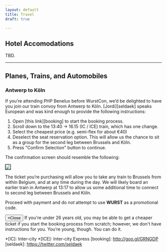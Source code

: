 ```yaml
---
layout: default
title: Travel
draft: true

---
```

## Hotel Accomodations

TBD.

----

## Planes, Trains, and Automobiles

### Antwerp to Köln

If you&rsquo;re attending PHP Benelux before WurstCon, we&rsquo;d be delighted
to have you join our train convoy from Antwerp to Köln. [Jordi][seldaek] speaks
European and was kind enough to provide the following instructions:

 1. Open [this link][booking] to start the booking process.
 2. Scroll down to the 13:40 &rarr; 16.15 (IC / ICE) train, which has one change.
 3. Select the cheapest price (e.g. semi-flex for about €40)
 4. Deselect the seat reservation option. This will allow us the chance to sit
    as a group for the second leg between Brussels and Köln.
 5. Press "Confirm Selection" button to continue.

The confirmation screen should resemble the following:

<img src="/images/train-antwerp_to_koln.png" class="img-responsive img-rounded" style="border: 1px solid black">

The ticket you&rsquo;re purchasing will allow you to take any train to Brussels
from within Belgium, and at any time during the day. We will likely board an
earlier train in Antwerp at 13:17 to allow us some additional time to connect
to second leg between Brussels and Köln.

Proceed with payment and do *not* attempt to use **WURST** as a promotional code.

<div class="alert alert-info" role="alert">
    <button type="button" class="close" data-dismiss="alert"><span aria-hidden="true">&times;</span><span class="sr-only">Close</span></button>
    <i class="fa fa-lightbulb-o fa-4x pull-left"></i> If you're under 26 years
    old, you may be able to get a cheaper ticket if you start the booking
    process from scratch; however, we don't have instructions for you.
    You&rsquo;re young, though. You can do it.
</div>

  *[IC]: Inter-city
  *[ICE]: Inter-city Express
  [booking]: http://goo.gl/GRNGDP
  [seldaek]: https://twitter.com/seldaek
